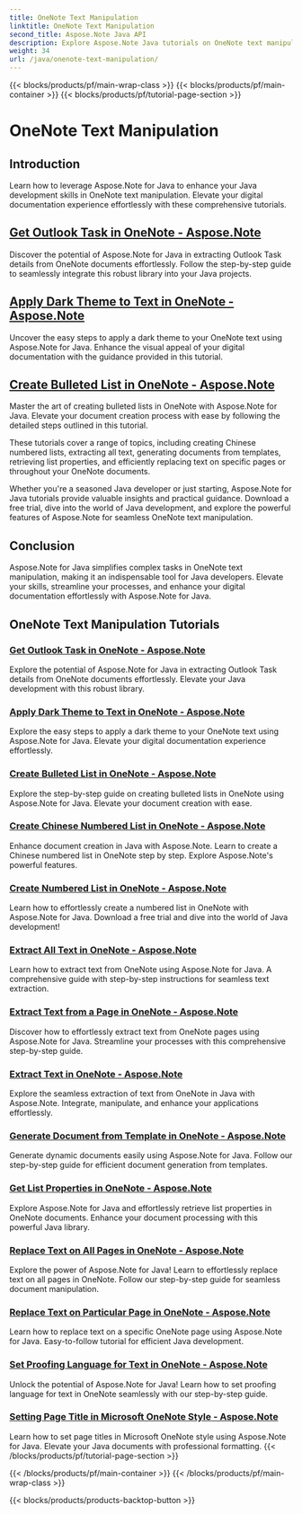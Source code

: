 ```yaml
---
title: OneNote Text Manipulation
linktitle: OneNote Text Manipulation
second_title: Aspose.Note Java API
description: Explore Aspose.Note Java tutorials on OneNote text manipulation. Explore efficient methods for tasks like extracting text, applying themes, creating lists & more. 
weight: 34
url: /java/onenote-text-manipulation/
---
```


{{< blocks/products/pf/main-wrap-class >}}
{{< blocks/products/pf/main-container >}}
{{< blocks/products/pf/tutorial-page-section >}}

# OneNote Text Manipulation


## Introduction

Learn how to leverage Aspose.Note for Java to enhance your Java development skills in OneNote text manipulation. Elevate your digital documentation experience effortlessly with these comprehensive tutorials.

##  [Get Outlook Task in OneNote - Aspose.Note](./get-outlook-task/)
Discover the potential of Aspose.Note for Java in extracting Outlook Task details from OneNote documents effortlessly. Follow the step-by-step guide to seamlessly integrate this robust library into your Java projects.

## [Apply Dark Theme to Text in OneNote - Aspose.Note](./apply-dark-theme/)
Uncover the easy steps to apply a dark theme to your OneNote text using Aspose.Note for Java. Enhance the visual appeal of your digital documentation with the guidance provided in this tutorial.

## [Create Bulleted List in OneNote - Aspose.Note](./create-bulleted-list/)
Master the art of creating bulleted lists in OneNote with Aspose.Note for Java. Elevate your document creation process with ease by following the detailed steps outlined in this tutorial.

These tutorials cover a range of topics, including creating Chinese numbered lists, extracting all text, generating documents from templates, retrieving list properties, and efficiently replacing text on specific pages or throughout your OneNote documents.

Whether you're a seasoned Java developer or just starting, Aspose.Note for Java tutorials provide valuable insights and practical guidance. Download a free trial, dive into the world of Java development, and explore the powerful features of Aspose.Note for seamless OneNote text manipulation.

## Conclusion
Aspose.Note for Java simplifies complex tasks in OneNote text manipulation, making it an indispensable tool for Java developers. Elevate your skills, streamline your processes, and enhance your digital documentation effortlessly with Aspose.Note for Java.
## OneNote Text Manipulation Tutorials
### [Get Outlook Task in OneNote - Aspose.Note](./get-outlook-task/)
Explore the potential of Aspose.Note for Java in extracting Outlook Task details from OneNote documents effortlessly. Elevate your Java development with this robust library.
### [Apply Dark Theme to Text in OneNote - Aspose.Note](./apply-dark-theme/)
Explore the easy steps to apply a dark theme to your OneNote text using Aspose.Note for Java. Elevate your digital documentation experience effortlessly.
### [Create Bulleted List in OneNote - Aspose.Note](./create-bulleted-list/)
Explore the step-by-step guide on creating bulleted lists in OneNote using Aspose.Note for Java. Elevate your document creation with ease.
### [Create Chinese Numbered List in OneNote - Aspose.Note](./create-chinese-numbered-list/)
Enhance document creation in Java with Aspose.Note. Learn to create a Chinese numbered list in OneNote step by step. Explore Aspose.Note's powerful features.
### [Create Numbered List in OneNote - Aspose.Note](./create-numbered-list/)
Learn how to effortlessly create a numbered list in OneNote with Aspose.Note for Java. Download a free trial and dive into the world of Java development!
### [Extract All Text in OneNote - Aspose.Note](./extract-all-text/)
Learn how to extract text from OneNote using Aspose.Note for Java. A comprehensive guide with step-by-step instructions for seamless text extraction.
### [Extract Text from a Page in OneNote - Aspose.Note](./extract-text-from-a-page/)
Discover how to effortlessly extract text from OneNote pages using Aspose.Note for Java. Streamline your processes with this comprehensive step-by-step guide.
### [Extract Text in OneNote - Aspose.Note](./extract-text/)
Explore the seamless extraction of text from OneNote in Java with Aspose.Note. Integrate, manipulate, and enhance your applications effortlessly.
### [Generate Document from Template in OneNote - Aspose.Note](./generate-document-from-template/)
Generate dynamic documents easily using Aspose.Note for Java. Follow our step-by-step guide for efficient document generation from templates.
### [Get List Properties in OneNote - Aspose.Note](./get-list-properties/)
Explore Aspose.Note for Java and effortlessly retrieve list properties in OneNote documents. Enhance your document processing with this powerful Java library.
### [Replace Text on All Pages in OneNote - Aspose.Note](./replace-text-on-all-pages/)
Explore the power of Aspose.Note for Java! Learn to effortlessly replace text on all pages in OneNote. Follow our step-by-step guide for seamless document manipulation.
### [Replace Text on Particular Page in OneNote - Aspose.Note](./replace-text-on-particular-page/)
Learn how to replace text on a specific OneNote page using Aspose.Note for Java. Easy-to-follow tutorial for efficient Java development.
### [Set Proofing Language for Text in OneNote - Aspose.Note](./set-proofing-language-for-text/)
Unlock the potential of Aspose.Note for Java! Learn how to set proofing language for text in OneNote seamlessly with our step-by-step guide.
### [Setting Page Title in Microsoft OneNote Style - Aspose.Note](./setting-page-title-in-microsoft-onenote-style/)
Learn how to set page titles in Microsoft OneNote style using Aspose.Note for Java. Elevate your Java documents with professional formatting.
{{< /blocks/products/pf/tutorial-page-section >}}

{{< /blocks/products/pf/main-container >}}
{{< /blocks/products/pf/main-wrap-class >}}

{{< blocks/products/products-backtop-button >}}
